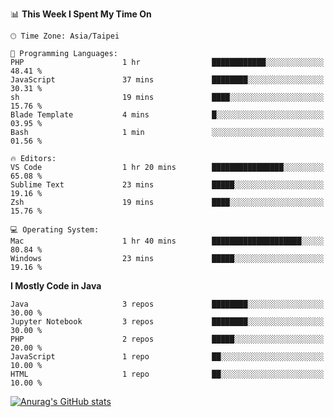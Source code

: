 <!--### Hi there 👋-->

<!--
**treevel/treevel** is a ✨ _special_ ✨ repository because its `README.md` (this file) appears on your GitHub profile.

Here are some ideas to get you started:

- 🔭 I’m currently working on ...
- 🌱 I’m currently learning ...
- 👯 I’m looking to collaborate on ...
- 🤔 I’m looking for help with ...
- 💬 Ask me about ...
- 📫 How to reach me: ...
- 😄 Pronouns: ...
- ⚡ Fun fact: ...
-->

<!--START_SECTION:waka-->
📊 **This Week I Spent My Time On** 

```text
🕑︎ Time Zone: Asia/Taipei

💬 Programming Languages: 
PHP                      1 hr                ████████████░░░░░░░░░░░░░   48.41 % 
JavaScript               37 mins             ████████░░░░░░░░░░░░░░░░░   30.31 % 
sh                       19 mins             ████░░░░░░░░░░░░░░░░░░░░░   15.76 % 
Blade Template           4 mins              █░░░░░░░░░░░░░░░░░░░░░░░░   03.95 % 
Bash                     1 min               ░░░░░░░░░░░░░░░░░░░░░░░░░   01.56 % 

🔥 Editors: 
VS Code                  1 hr 20 mins        ████████████████░░░░░░░░░   65.08 % 
Sublime Text             23 mins             █████░░░░░░░░░░░░░░░░░░░░   19.16 % 
Zsh                      19 mins             ████░░░░░░░░░░░░░░░░░░░░░   15.76 % 

💻 Operating System: 
Mac                      1 hr 40 mins        ████████████████████░░░░░   80.84 % 
Windows                  23 mins             █████░░░░░░░░░░░░░░░░░░░░   19.16 % 
```

**I Mostly Code in Java** 

```text
Java                     3 repos             ████████░░░░░░░░░░░░░░░░░   30.00 % 
Jupyter Notebook         3 repos             ████████░░░░░░░░░░░░░░░░░   30.00 % 
PHP                      2 repos             █████░░░░░░░░░░░░░░░░░░░░   20.00 % 
JavaScript               1 repo              ██░░░░░░░░░░░░░░░░░░░░░░░   10.00 % 
HTML                     1 repo              ██░░░░░░░░░░░░░░░░░░░░░░░   10.00 % 
```




<!--END_SECTION:waka-->

<!-- GitHub Stats Card-->
[![Anurag's GitHub stats](https://github-readme-stats.vercel.app/api?username=treevel&show_icons=true&theme=monokai&count_private=true)](https://github.com/anuraghazra/github-readme-stats)
